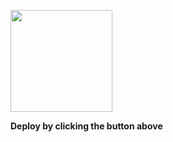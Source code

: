 [<img src="https://cdn.gomix.com/2bdfb3f8-05ef-4035-a06e-2043962a3a13%2Fremix-button.svg" width="163px"/>](https://glitch.com/edit/#!/import/github/BenjaminBylsma/BBylsmaBackEndWebDevFinal)

**Deploy by clicking the button above**